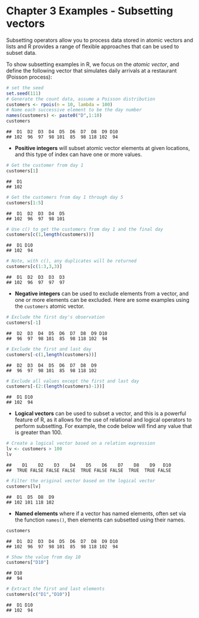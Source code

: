 Chapter 3 Examples - Subsetting vectors
================

Subsetting operators allow you to process data stored in atomic vectors
and lists and R provides a range of flexible approaches that can be used
to subset data.

To show subsetting examples in R, we focus on the *atomic vector*, and
define the following vector that simulates daily arrivals at a
restaurant (Poisson process):

``` r
# set the seed
set.seed(111)
# Generate the count data, assume a Poisson distribution
customers <- rpois(n = 10, lambda = 100)
# Name each successive element to be the day number
names(customers) <- paste0("D",1:10)
customers
```

    ##  D1  D2  D3  D4  D5  D6  D7  D8  D9 D10 
    ## 102  96  97  98 101  85  98 118 102  94

- **Positive integers** will subset atomic vector elements at given
  locations, and this type of index can have one or more values.

``` r
# Get the customer from day 1
customers[1]
```

    ##  D1 
    ## 102

``` r
# Get the customers from day 1 through day 5
customers[1:5]
```

    ##  D1  D2  D3  D4  D5 
    ## 102  96  97  98 101

``` r
# Use c() to get the customers from day 1 and the final day
customers[c(1,length(customers))]
```

    ##  D1 D10 
    ## 102  94

``` r
# Note, with c(), any duplicates will be returned
customers[c(1:3,3,3)]
```

    ##  D1  D2  D3  D3  D3 
    ## 102  96  97  97  97

- **Negative integers** can be used to exclude elements from a vector,
  and one or more elements can be excluded. Here are some examples using
  the `customers` atomic vector.

``` r
# Exclude the first day's observation
customers[-1]
```

    ##  D2  D3  D4  D5  D6  D7  D8  D9 D10 
    ##  96  97  98 101  85  98 118 102  94

``` r
# Exclude the first and last day
customers[-c(1,length(customers))]
```

    ##  D2  D3  D4  D5  D6  D7  D8  D9 
    ##  96  97  98 101  85  98 118 102

``` r
# Exclude all values except the first and last day
customers[-(2:(length(customers)-1))]
```

    ##  D1 D10 
    ## 102  94

- **Logical vectors** can be used to subset a vector, and this is a
  powerful feature of R, as it allows for the use of relational and
  logical operators to perform subsetting. For example, the code below
  will find any value that is greater than 100.

``` r
# Create a logical vector based on a relation expression
lv <- customers > 100
lv
```

    ##    D1    D2    D3    D4    D5    D6    D7    D8    D9   D10 
    ##  TRUE FALSE FALSE FALSE  TRUE FALSE FALSE  TRUE  TRUE FALSE

``` r
# Filter the original vector based on the logical vector
customers[lv]
```

    ##  D1  D5  D8  D9 
    ## 102 101 118 102

- **Named elements** where if a vector has named elements, often set via
  the function `names()`, then elements can subsetted using their names.

``` r
customers
```

    ##  D1  D2  D3  D4  D5  D6  D7  D8  D9 D10 
    ## 102  96  97  98 101  85  98 118 102  94

``` r
# Show the value from day 10
customers["D10"]
```

    ## D10 
    ##  94

``` r
# Extract the first and last elements
customers[c("D1","D10")]
```

    ##  D1 D10 
    ## 102  94
